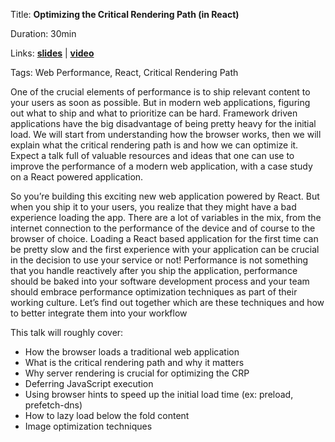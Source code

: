 Title: **Optimizing the Critical Rendering Path (in React)**

Duration: 30min

Links: [**slides**](https://slides.com/alexmoldovan/optimizing-the-critical-rendering-path#/) | [**video**](https://www.youtube.com/watch?v=j0c8UnfIQzQ)

Tags: Web Performance, React, Critical Rendering Path 

One of the crucial elements of performance is to ship relevant content to your users as soon as possible. But in modern web applications, figuring out what to ship and what to prioritize can be hard. Framework driven applications have the big disadvantage of being pretty heavy for the initial load. We will start from understanding how the browser works, then we will explain what the critical rendering path is and how we can optimize it. Expect a talk full of valuable resources and ideas that one can use to improve the performance of a modern web application, with a case study on a React powered application.

So you’re building this exciting new web application powered by React. But when you ship it to your users, you realize that they might have a bad experience loading the app. There are a lot of variables in the mix, from the internet connection to the performance of the device and of course to the browser of choice. Loading a React based application for the first time can be pretty slow and the first experience with your application can be crucial in the decision to use your service or not! Performance is not something that you handle reactively after you ship the application, performance should be baked into your software development process and your team should embrace performance optimization techniques as part of their working culture. Let’s find out together which are these techniques and how to better integrate them into your workflow

This talk will roughly cover:
* How the browser loads a traditional web application
* What is the critical rendering path and why it matters
* Why server rendering is crucial for optimizing the CRP
* Deferring JavaScript execution
* Using browser hints to speed up the initial load time (ex: preload, prefetch-dns)
* How to lazy load below the fold content
* Image optimization techniques
